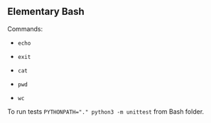 ## Elementary Bash

Commands: 

* ```echo```

* ```exit```

* ```cat```

* ```pwd```

* ```wc```

To run tests ```PYTHONPATH="." python3 -m unittest``` from Bash folder.
